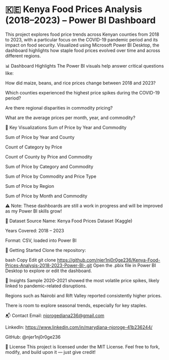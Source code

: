 # 🇰🇪 Kenya Food Prices Analysis (2018–2023) – Power BI Dashboard
This project explores food price trends across Kenyan counties from 2018 to 2023, with a particular focus on the COVID-19 pandemic period and its impact on food security.
Visualized using Microsoft Power BI Desktop, the dashboard highlights how staple food prices evolved over time and across different regions.

📊 Dashboard Highlights
The Power BI visuals help answer critical questions like:

How did maize, beans, and rice prices change between 2018 and 2023?

Which counties experienced the highest price spikes during the COVID-19 period?

Are there regional disparities in commodity pricing?

What are the average prices per month, year, and commodity?

🧮 Key Visualizations
Sum of Price by Year and Commodity

Sum of Price by Year and County

Count of Category by Price

Count of County by Price and Commodity

Sum of Price by Category and Commodity

Sum of Price by Commodity and Price Type

Sum of Price by Region

Sum of Price by Month and Commodity

⚠️ Note: These dashboards are still a work in progress and will be improved as my Power BI skills grow!

📁 Dataset Source
Name: Kenya Food Prices Dataset (Kaggle)

Years Covered: 2018 – 2023

Format: CSV, loaded into Power BI

🚀 Getting Started
Clone the repository:

bash
Copy
Edit
git clone https://github.com/njer1nj0r0ge236/Kenya-Food-Prices-Analysis-2018-2023-Power-BI-.git
Open the .pbix file in Power BI Desktop to explore or edit the dashboard.

🧠 Insights Sample
2020–2021 showed the most volatile price spikes, likely linked to pandemic-related disruptions.

Regions such as Nairobi and Rift Valley reported consistently higher prices.

There is room to explore seasonal trends, especially for key staples.

📬 Contact
Email: njorogediana236@gmail.com

LinkedIn: https://www.linkedin.com/in/marydiana-njoroge-41b236244/

GitHub: @njer1nj0r0ge236

📜 License
This project is licensed under the MIT License.
Feel free to fork, modify, and build upon it — just give credit!
